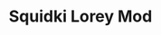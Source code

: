 ---
slug: squidki-lorey-mod
title: Squidki Lorey Mod
description: "Squidki Lorey Mod is an exciting online game. Play for free directly in your browser!"
icon: /images/new_mods/Sprunki Lorey Mod.png
url: https://wowtbc.net/sprunkin/sprunki-lorey/index.html
previewImage: /images/new_mods/Sprunki Lorey Mod.png
type: new mods

# SEO配置
seo:
  title: "Squidki Lorey Mod - Play Free Online Game | Fun Browser Games"
  description: "Squidki Lorey Mod - Play this fun online game for free in your browser. No download required!"
  ogImage: "/images/new_mods/Sprunki Lorey Mod.png"
  keywords: "squidki-lorey-mod, online game, browser game, free game, new mods game, play online"

videoUrls:
  - https://www.youtube.com/embed/example1
  - https://www.youtube.com/embed/example2

whyPlay:
  title: "Why Play Squidki Lorey Mod?"
  items:
    - "Immersive Gameplay: Squidki Lorey Mod offers an engaging and immersive gaming experience that will keep you entertained for hours"
    - "Challenging Levels: Test your skills with increasingly difficult challenges and obstacles"
    - "Beautiful Graphics: Enjoy stunning visuals and smooth animations that bring the game world to life"
    - "Regular Updates: New content and features are added regularly to keep the game fresh and exciting"
    - "Free to Play: Experience all the fun without spending a penny"
    - "Community Features: Connect with other players, share strategies, and compete for high scores"
    - "Cross-Platform: Play on any device with a web browser, no downloads required"

features:
  title: "Key Features of Squidki Lorey Mod"
  image: "/images/new_mods/Sprunki Lorey Mod.png"
  items:
    - "Intuitive Controls: Easy to learn controls make Squidki Lorey Mod accessible for players of all skill levels"
    - "Multiple Game Modes: Enjoy various gameplay options that provide different challenges and experiences"
    - "Character Customization: Personalize your gaming experience with unique characters and items"
    - "Achievement System: Complete special tasks to earn rewards and recognition"
    - "Leaderboards: Compete with players worldwide and see who can achieve the highest scores"

characteristics:
  title: "Game Characteristics"
  image: "/images/new_mods/Sprunki Lorey Mod.png"
  items:
    - "Genre: New mods game with elements of strategy and skill"
    - "Difficulty: Suitable for both casual gamers and those seeking a challenge"
    - "Play Time: Quick sessions or extended gameplay, depending on your preference"
    - "Art Style: Vibrant and engaging visuals that enhance the gaming experience"
    - "Sound Design: Immersive audio that complements the gameplay perfectly"

info: "Squidki Lorey Mod is an exciting online game that offers players a unique and engaging gaming experience. With its intuitive controls, stunning visuals, and challenging gameplay, Squidki Lorey Mod provides hours of entertainment for players of all ages and skill levels. Whether you're looking for a quick gaming session during a break or an extended play session, Squidki Lorey Mod delivers an immersive experience that will keep you coming back for more. The game features multiple levels of increasing difficulty, ensuring that players are constantly challenged as they progress. With regular updates adding new content and features, Squidki Lorey Mod remains fresh and exciting, providing endless entertainment options for its growing community of players."

howToPlayIntro: "Welcome to Squidki Lorey Mod! This guide will walk you through the basics and help you master the game. Whether you're a beginner or looking to improve your skills, these tips and instructions will enhance your gaming experience."

howToPlaySteps:
  - title: "Getting Started"
    description: "Begin your Squidki Lorey Mod adventure by familiarizing yourself with the controls. Use your keyboard or mouse to navigate through the game interface. The tutorial will guide you through the basic mechanics and help you understand the objectives."
  - title: "Understanding the Objectives"
    description: "In Squidki Lorey Mod, your main goal is to progress through levels by completing specific objectives. Each level presents unique challenges that require different strategies and approaches."
  - title: "Mastering the Controls"
    description: "Practice using the controls to improve your precision and reaction time. Squidki Lorey Mod requires quick reflexes and strategic thinking to overcome obstacles and defeat opponents."
  - title: "Utilizing Power-ups"
    description: "Collect power-ups throughout the game to enhance your abilities and overcome difficult challenges. Each power-up offers unique advantages that can be crucial for success."
  - title: "Developing Strategies"
    description: "As you progress in Squidki Lorey Mod, develop effective strategies for different scenarios. Analyze patterns, anticipate challenges, and adapt your approach to maximize your performance."

faq:
  title: "Frequently Asked Questions about Squidki Lorey Mod"
  items:
    - question: "Is Squidki Lorey Mod free to play?"
      answer: "Yes, Squidki Lorey Mod is completely free to play directly in your web browser. No downloads or purchases are required to enjoy the full game experience."
    - question: "Can I play Squidki Lorey Mod on mobile devices?"
      answer: "Yes, Squidki Lorey Mod is optimized for both desktop and mobile play. You can enjoy the game on any device with a web browser and internet connection."
    - question: "Are there any in-game purchases?"
      answer: "While Squidki Lorey Mod is free to play, there may be optional in-game purchases available for cosmetic items or additional features that don't affect core gameplay."
    - question: "How often is Squidki Lorey Mod updated?"
      answer: "The developers regularly update Squidki Lorey Mod with new content, features, and improvements based on player feedback and game performance."
    - question: "Can I play Squidki Lorey Mod offline?"
      answer: "Currently, Squidki Lorey Mod requires an internet connection to play as it's a browser-based online game."
    - question: "Is Squidki Lorey Mod suitable for children?"
      answer: "Yes, Squidki Lorey Mod is designed to be family-friendly and suitable for players of all ages."
    - question: "How do I report bugs or issues?"
      answer: "If you encounter any problems while playing Squidki Lorey Mod, you can report them through the game's support page or contact the developers directly through their website."
    - question: "Still Have Questions?"
      answer: "If you have additional questions about Squidki Lorey Mod that aren't covered in this FAQ, please visit our support center or contact our customer service team for assistance."
---